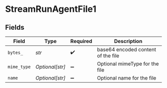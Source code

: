 # StreamRunAgentFile1


## Fields

| Field                              | Type                               | Required                           | Description                        |
| ---------------------------------- | ---------------------------------- | ---------------------------------- | ---------------------------------- |
| `bytes_`                           | *str*                              | :heavy_check_mark:                 | base64 encoded content of the file |
| `mime_type`                        | *Optional[str]*                    | :heavy_minus_sign:                 | Optional mimeType for the file     |
| `name`                             | *Optional[str]*                    | :heavy_minus_sign:                 | Optional name for the file         |